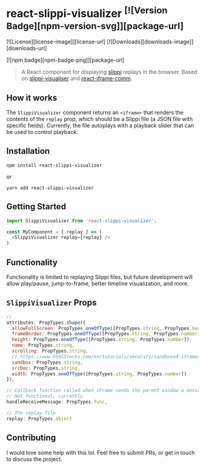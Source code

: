 # react-slippi-visualizer <sup>[![Version Badge][npm-version-svg]][package-url]</sup>

[![License][license-image]][license-url]
[![Downloads][downloads-image]][downloads-url]

[![npm badge][npm-badge-png]][package-url]

> A React component for displaying [slippi](https://github.com/project-slippi/project-slippi) replays in the browser. Based on [slippi-visualiser](https://github.com/schmooblidon/slippi-visualiser) and [react-iframe-comm](https://github.com/pbojinov/react-iframe-comm).

## How it works

The `SlippiVisualizer` component returns an `<iframe>` that renders the contents of the `replay` prop, which should be a Slippi file (a JSON file with specific fields). Currently, the file autoplays with a playback slider that can be used to control playback.

## Installation

```
npm install react-slippi-visualizer
```

or

```
yarn add react-slippi-visualizer
```

## Getting Started

```js
import SlippiVisualizer from 'react-slippi-visualizer';

const MyComponent = { replay } => (
  <SlippiVisualizer replay={replay} />
)
```

## Functionality

Functionality is limited to replaying Slippi files, but future development will allow play/pause, jump-to-frame, better timeline visualization, and more.

## `SlippiVisualizer` Props

```js
//
attributes: PropTypes.shape({
  allowFullScreen: PropTypes.oneOfType([PropTypes.string, PropTypes.bool]),
  frameBorder: PropTypes.oneOfType([PropTypes.string, PropTypes.number]),
  height: PropTypes.oneOfType([PropTypes.string, PropTypes.number]),
  name: PropTypes.string,
  scrolling: PropTypes.string,
  // https://www.html5rocks.com/en/tutorials/security/sandboxed-iframes/
  sandbox: PropTypes.string,
  srcDoc: PropTypes.string,
  width: PropTypes.oneOfType([PropTypes.string, PropTypes.number])
}),

// Callback function called when iFrame sends the parent window a message.
// Not functional, currently.
handleReceiveMessage: PropTypes.func,

// The replay file
replay: PropTypes.object
```

## Contributing

I would love some help with this lol. Feel free to submit PRs, or get in touch to discuss the project.
